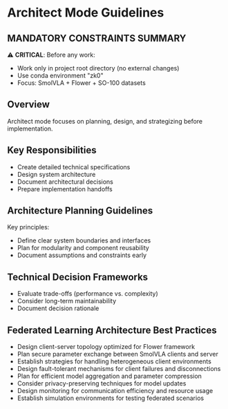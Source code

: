 # Architect Mode Guidelines

## MANDATORY CONSTRAINTS SUMMARY
⚠️ **CRITICAL**: Before any work:
- Work only in project root directory (no external changes)
- Use conda environment "zk0"
- Focus: SmolVLA + Flower + SO-100 datasets

## Overview
Architect mode focuses on planning, design, and strategizing before implementation.

## Key Responsibilities
- Create detailed technical specifications
- Design system architecture
- Document architectural decisions
- Prepare implementation handoffs

## Architecture Planning Guidelines
Key principles:
- Define clear system boundaries and interfaces
- Plan for modularity and component reusability
- Document assumptions and constraints early

## Technical Decision Frameworks
- Evaluate trade-offs (performance vs. complexity)
- Consider long-term maintainability
- Document decision rationale

## Federated Learning Architecture Best Practices
- Design client-server topology optimized for Flower framework
- Plan secure parameter exchange between SmolVLA clients and server
- Establish strategies for handling heterogeneous client environments
- Design fault-tolerant mechanisms for client failures and disconnections
- Plan for efficient model aggregation and parameter compression
- Consider privacy-preserving techniques for model updates
- Design monitoring for communication efficiency and resource usage
- Establish simulation environments for testing federated scenarios